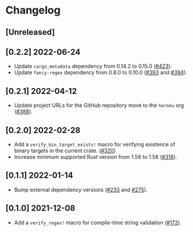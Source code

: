 # Changelog

## [Unreleased]

## [0.2.2] 2022-06-24

- Update `cargo_metadata` dependency from 0.14.2 to 0.15.0 ([#423](https://github.com/heroku/libcnb.rs/pull/423)).
- Update `fancy-regex` dependency from 0.8.0 to 0.10.0 ([#393](https://github.com/heroku/libcnb.rs/pull/393) and [#394](https://github.com/heroku/libcnb.rs/pull/394)).

## [0.2.1] 2022-04-12

- Update project URLs for the GitHub repository move to the `heroku` org ([#388](https://github.com/heroku/libcnb.rs/pull/388)).

## [0.2.0] 2022-02-28

- Add a `verify_bin_target_exists!` macro for verifying existence of binary targets in the current crate. ([#320](https://github.com/heroku/libcnb.rs/pull/320))
- Increase minimum supported Rust version from 1.56 to 1.58 ([#318](https://github.com/heroku/libcnb.rs/pull/318)).

## [0.1.1] 2022-01-14

- Bump external dependency versions ([#233](https://github.com/heroku/libcnb.rs/pull/233) and [#275](https://github.com/heroku/libcnb.rs/pull/275)).

## [0.1.0] 2021-12-08

- Add a `verify_regex!` macro for compile-time string validation ([#172](https://github.com/heroku/libcnb.rs/pull/172)).
